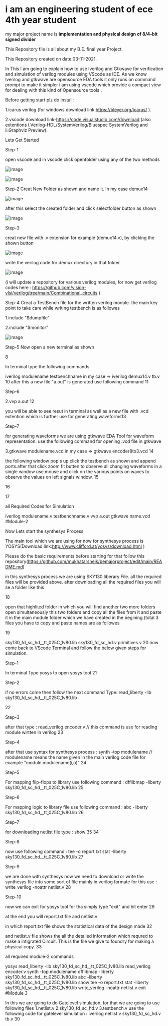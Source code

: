 

# i am an engineering student of ece 4th year student

my  major project name is **implementation and physical design of 8/4-bit signed divider**

This Repository file is all about my B.E. final year Project.

This Repository created on date:03-11-2021.

In This I am going to explain how to use Iverilog and Gtkwave for verification and simulation of verilog modules using VScode as IDE. As we know Iverilog and gtkwave are opensource EDA tools it only runs on command prompt to make it simpler i am using vscode which provide a compact view for dealing with this kind of Opensource tools .

Before getting start plz do install:

1.icarus verilog (for windows download link:https://bleyer.org/icarus/ ).

2.vscode download link-https://code.visualstudio.com/download (also extentions i.Verilog-HDL/SystemVerilog/Bluespec SystemVerilog and ii.Graphviz Preview).

Lets Get Started

Step-1

open vscode and in vscode click openfolder using any of the two methods

![image](https://user-images.githubusercontent.com/93753343/140521231-c3797960-6719-4e8b-9aaf-94003ac11ef2.png)

![image](https://user-images.githubusercontent.com/93753343/140521597-593760df-8d34-4853-8935-26d099963ef3.png)



Step-2 Creat New Folder as shown and name it. In my case demux14

![image](https://user-images.githubusercontent.com/93753343/140522092-f34f18d7-5c53-409f-8fc1-0338c2456269.png)


after this select the created folder and click selectfolder button as shown

![image](https://user-images.githubusercontent.com/93753343/140522592-8054edd4-4538-42f3-b234-708b7bc4f766.png)


Step-3

creat new file with .v extension for example (demux14.v), by clicking the shown button

![image](https://user-images.githubusercontent.com/93753343/140523061-892fc9ed-38ba-445d-8605-7893062ea4bc.png)


write the verilog code for demux directory in that folder

![image](https://user-images.githubusercontent.com/93753343/140523462-7b0b8f07-ae5a-4db4-8f6b-3dbc1ada3b3a.png)


(i will update a repository for various verilog modules, for now get verilog codes here : https://github.com/vision-vlsi/verilog/tree/main/Combinational_circuits )

Step-4 Creat a TestBench file for the written verilog module. the main key point to take care while writing testbench is as followes

1.include "$dumpfile"

2.include "$monitor"

![image](https://user-images.githubusercontent.com/93753343/140523783-b9f2bf50-1d07-4b0a-a733-a35495d0286d.png)


Step-5 Now open a new terminal as shown

8

In terminal type the following commands

iverilog modulename testbenchname in my case => iverilog demux14.v tb.v 10
after this a new file "a.out" is generated use following command 11

Step-6

2.vvp a.out 12

you will be able to see resut in terminal as well as a new file with .vcd extention which is further use for generating waveforms13

Step-7

for generating waveforms we are using gtkwave EDA Tool for waveform representation. use the following command for opening .vcd file in gtkwave

3.gtkwave modulename.vcd in my case => gtkwave encoder8to3.vcd 14

the following window pop's up click the testbench as shown and append ports.after that click zoom fit butten to observe all changing waveforms in a single window use mouse and click on the various points on waves to observe the values on left signals window. 15

16

17

all Required Codes for Simulation

iverilog modulename.v testbenchname.v
vvp a.out
gtkwave name.vcd
#Module-2

Now Lets start the synthesys Process

The main tool which we are using for now for synthesys process is YOSYS(Download link:http://www.clifford.at/yosys/download.html )

Please do the basic requirements before starting for that follow this repository(https://github.com/mukhatarsheik/bemajorproject/edit/main/README.md)

in this synthesys process we are using SKY130 liberary File. all the required files will be provided above. after downloading all the required files you will se a folder like this

18

open that highlited folder in which you will find another two more folders open simultaneously this two folders and copy all the files from it and paste it in the main module folder which we have created in the begining.(total 3 files you have to copy and paste names are as followes

19

sky130_fd_sc_hd__tt_025C_1v80.lib
sky130_fd_sc_hd.v
primitives.v 20
now come back to VScode Terminal and follow the below given steps for simulation.

Step-1

In terminal Type yosys to open yosys tool 21

Step-2

if no errors come then follow the next command Type: read_liberty -lib sky130_fd_sc_hd__tt_025C_1v80.lib

22

Step-3

after that type : read_verilog encoder.v // this command is use for reading module wirtten in verilog 23

Step-4

after that use syntax for synthesys process : synth -top modulename // modulename means the name given in the main verilog code file for example "module modulename(i,o)" 24

Step-5

For mapping flip-flops to library use following command : dfflibmap -liberty sky130_fd_sc_hd__tt_025C_1v80.lib 25

Step-6

For mapping logic to library file use following command : abc -liberty sky130_fd_sc_hd__tt_025C_1v80.lib 26

Step-7

for downloading netlist file type : show 35 34

Step-8

now use following command : tee -o report.txt stat -liberty sky130_fd_sc_hd__tt_025C_1v80.lib 27

Step-9

we are done with synthesys now we need to download or write the synthesys file into some sort of file mainly in verilog formate for this use : write_verilog -noattr netlist.v 28

Step-10

now we can exit for yosys tool for tha simply type "exit" and hit enter 29

at the end you will report.txt file and netlist.v

in which report.txt file shows the statistical data of the design made 32

and netlist.v file shows the all the detailed information which requred to make a intigrated Circuit. This is the file we give to foundry for making a physical copy. 33

all required module-2 commands

yosys
read_liberty -lib sky130_fd_sc_hd__tt_025C_1v80.lib
read_verilog encoder.v
synth -top modulename
dfflibmap -liberty sky130_fd_sc_hd__tt_025C_1v80.lib
abc -liberty sky130_fd_sc_hd__tt_025C_1v80.lib
show
tee -o report.txt stat -liberty sky130_fd_sc_hd__tt_025C_1v80.lib
write_verilog -noattr netlist.v
exit
#Module 3

In this we are going to do Gatelevel simulation. for that we are going to use following files 1.netlist.v 2.sky130_fd_sc_hd.v 3.testbench.v use the following code for gatelevel simulation : iverilog netlist.v sky130_fd_sc_hd.v tb.v 30

